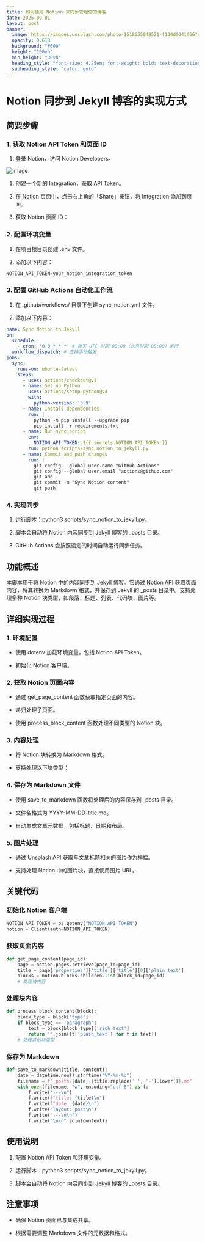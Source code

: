 ```yaml
---
title: 如何使用 Notion 来同步管理你的博客
date: 2025-09-01
layout: post
banner:
  image: https://images.unsplash.com/photo-1518655048521-f130df041f66?crop=entropy&cs=tinysrgb&fit=max&fm=jpg&ixid=M3w2OTIwMzJ8MHwxfHJhbmRvbXx8fHx8fHx8fDE3NTY3MTU0NTR8&ixlib=rb-4.1.0&q=80&w=1080
  opacity: 0.618
  background: "#000"
  height: "100vh"
  min_height: "38vh"
  heading_style: "font-size: 4.25em; font-weight: bold; text-decoration: underline"
  subheading_style: "color: gold"
---
```


# Notion 同步到 Jekyll 博客的实现方式

## 简要步骤

### 1. 获取 Notion API Token 和页面 ID

1. 登录 Notion，访问 Notion Developers。

![image](https://prod-files-secure.s3.us-west-2.amazonaws.com/a7a0cc5a-89b9-4cda-8686-1fba0ca52f40/d19c1afe-dea5-4312-9333-786b0ba83054/image.png?X-Amz-Algorithm=AWS4-HMAC-SHA256&X-Amz-Content-Sha256=UNSIGNED-PAYLOAD&X-Amz-Credential=ASIAZI2LB466Q37JVQWX%2F20250901%2Fus-west-2%2Fs3%2Faws4_request&X-Amz-Date=20250901T083053Z&X-Amz-Expires=3600&X-Amz-Security-Token=IQoJb3JpZ2luX2VjEKj%2F%2F%2F%2F%2F%2F%2F%2F%2F%2FwEaCXVzLXdlc3QtMiJGMEQCIHohoBuqhMbyZQDQu1p1s8MJp4aIf5p2HHxBof%2FLnCfgAiAmnI0d7QD%2F9%2BV4nEUbdoKnCukbbqePaSaGA4Qpm6euxyr%2FAwgREAAaDDYzNzQyMzE4MzgwNSIMn%2Fj%2B9V5q%2BQDu%2B8ptKtwDi7AkC3Lpkh37hlYylxqtIv3w618h6Ye3pjwtWffkqIUUdmHEjVMGT6m0UXIH272r4GTBFqHIulIpFGP91tuUQLM3A2BY13%2B2FzFMA%2Bxdax44Gy%2F%2FqHGyzpH71r2uYz8GEV16fEuG9Wwpgkja5Z3au291i9AdgjTgapMEedQB0xdw%2Fhw0Pg%2B3EJ6bBogIPn9rHEZb%2BqnqZaLjabqkYTHV11aZUYkK6MTro0l4bLaBu4Vc0UAF0gX1zL8cm7F635%2BOan3AcfooDFaRUigKYaQr%2Ba1RMuImURgS1h1TGXdt%2FYhKp96%2B35CXW59Gq9bxjT2Z7tYOSmOKMEloQoyXDeslkQ9QdeouEhF1j16qjpDbWUaesA1gLxNoDkpgt89d3zchLSQrn5PBAIHphMqAIFSl3Ei%2BCXb%2BFfkrWkY1B8MgA9Gkzsz305wGkEXbRZQHhrwaRZDKQBK%2BwBtBDxHReB85%2FUJlWi1N1PYkwLy%2F1KDV5RWWjAkEiKQj6FgtmgI1h8l31kHTzWXmmRVXnCQBYt9zwgHKkm1zM220udLkrSLx%2F513n0kZ%2BkQ8uYt8ub3%2BEOaZeJAQmSaS8%2FLShRr0kzFf5N%2BIuplEU1NUMlOv0kPEZbSeK0RXfFfjc%2FmZmv8whqrVxQY6pgGEq%2Fa5hCjHLT0iE13F%2Fy5fnztbouEG90M2r1JY5VYwqQtHqtBoQBin3TdAjBQUVdTKjyBywGtGJ0M73GXi%2BdhTg0sLVtefWJgQqYpLLwwPUrIF9I3mSe5WIwu4OuigrIQ58RfZSz436DnrucMEFcuWxjm94WLEXgo17AsBs%2FtRV94Mtmt%2BB60jt0PATAIyc%2FH7EkxfYDKu4hks1TeDAbM4p%2FFoV8xL&X-Amz-Signature=89be8ebeff262ad5d98cb6345d1cb8b2cc60a30896f7d3ba34cddc6be8866e6c&X-Amz-SignedHeaders=host&x-amz-checksum-mode=ENABLED&x-id=GetObject)

1. 创建一个新的 Integration，获取 API Token。

1. 在 Notion 页面中，点击右上角的「Share」按钮，将 Integration 添加到页面。

1. 获取 Notion 页面 ID：


### 2. 配置环境变量

1. 在项目根目录创建 .env 文件。

1. 添加以下内容：

```javascript
NOTION_API_TOKEN=your_notion_integration_token
```

### 3. 配置 GitHub Actions 自动化工作流

1. 在 .github/workflows/ 目录下创建 sync_notion.yml 文件。

1. 添加以下内容：

```yaml
name: Sync Notion to Jekyll
on:
  schedule:
    - cron: '0 0 * * *' # 每天 UTC 时间 00:00（北京时间 08:00）运行
  workflow_dispatch: # 支持手动触发
jobs:
  sync:
    runs-on: ubuntu-latest
    steps:
      - uses: actions/checkout@v3
      - name: Set up Python
        uses: actions/setup-python@v4
        with:
          python-version: '3.9'
      - name: Install dependencies
        run: |
          python -m pip install --upgrade pip
          pip install -r requirements.txt
      - name: Run sync script
        env:
          NOTION_API_TOKEN: ${{ secrets.NOTION_API_TOKEN }}
        run: python scripts/sync_notion_to_jekyll.py
      - name: Commit and push changes
        run: |
          git config --global user.name "GitHub Actions"
          git config --global user.email "actions@github.com"
          git add .
          git commit -m "Sync Notion content"
          git push
```

### 4. 实现同步

1. 运行脚本：python3 scripts/sync_notion_to_jekyll.py。

1. 脚本会自动将 Notion 内容同步到 Jekyll 博客的 _posts 目录。

1. GitHub Actions 会按照设定的时间自动运行同步任务。

## 功能概述

本脚本用于将 Notion 中的内容同步到 Jekyll 博客。它通过 Notion API 获取页面内容，将其转换为 Markdown 格式，并保存到 Jekyll 的 _posts 目录中。支持处理多种 Notion 块类型，如段落、标题、列表、代码块、图片等。

## 详细实现过程

### 1. 环境配置

- 使用 dotenv 加载环境变量，包括 Notion API Token。

- 初始化 Notion 客户端。

### 2. 获取 Notion 页面内容

- 通过 get_page_content 函数获取指定页面的内容。

- 递归处理子页面。

- 使用 process_block_content 函数处理不同类型的 Notion 块。

### 3. 内容处理

- 将 Notion 块转换为 Markdown 格式。

- 支持处理以下块类型：


### 4. 保存为 Markdown 文件

- 使用 save_to_markdown 函数将处理后的内容保存到 _posts 目录。

- 文件名格式为 YYYY-MM-DD-title.md。

- 自动生成文章元数据，包括标题、日期和布局。

### 5. 图片处理

- 通过 Unsplash API 获取与文章标题相关的图片作为横幅。

- 支持处理 Notion 中的图片块，直接使用图片 URL。

## 关键代码

### 初始化 Notion 客户端

```python
NOTION_API_TOKEN = os.getenv("NOTION_API_TOKEN")
notion = Client(auth=NOTION_API_TOKEN)
```

### 获取页面内容

```python
def get_page_content(page_id):
    page = notion.pages.retrieve(page_id=page_id)
    title = page['properties']['title']['title'][0]['plain_text']
    blocks = notion.blocks.children.list(block_id=page_id)
    # 处理块内容
```

### 处理块内容

```python
def process_block_content(block):
    block_type = block['type']
    if block_type == 'paragraph':
        text = block[block_type]['rich_text']
        return ''.join([t['plain_text'] for t in text])
    # 处理其他块类型
```

### 保存为 Markdown

```python
def save_to_markdown(title, content):
    date = datetime.now().strftime("%Y-%m-%d")
    filename = f"_posts/{date}-{title.replace(' ', '-').lower()}.md"
    with open(filename, "w", encoding="utf-8") as f:
        f.write("---\n")
        f.write(f"title: {title}\n")
        f.write(f"date: {date}\n")
        f.write("layout: post\n")
        f.write("---\n\n")
        f.write("\n\n".join(content))
```

## 使用说明

1. 配置 Notion API Token 和环境变量。

1. 运行脚本：python3 scripts/sync_notion_to_jekyll.py。

1. 脚本会自动将 Notion 内容同步到 Jekyll 博客的 _posts 目录。

## 注意事项

- 确保 Notion 页面已与集成共享。

- 根据需要调整 Markdown 文件的元数据和格式。